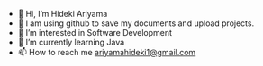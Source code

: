 - 👋 Hi, I’m Hideki Ariyama
- 🦝 I am using github to save my documents and upload projects.
- 👀 I’m interested in Software Development
- 🌱 I’m currently learning Java
- 📫 How to reach me ariyamahideki1@gmail.com

<!---
Hid-ari/Hid-ari is a ✨ special ✨ repository because its `README.md` (this file) appears on your GitHub profile.
You can click the Preview link to take a look at your changes.
--->
